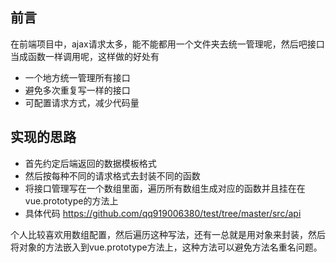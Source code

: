 ## 前言
在前端项目中，ajax请求太多，能不能都用一个文件夹去统一管理呢，然后吧接口当成函数一样调用呢，这样做的好处有

- 一个地方统一管理所有接口
- 避免多次重复写一样的接口
- 可配置请求方式，减少代码量

## 实现的思路

- 首先约定后端返回的数据模板格式
- 然后按每种不同的请求格式去封装不同的函数
- 将接口管理写在一个数组里面，遍历所有数组生成对应的函数并且挂在在vue.prototype的方法上
- 具体代码 https://github.com/qq919006380/test/tree/master/src/api

个人比较喜欢用数组配置，然后遍历这种写法，还有一总就是用对象来封装，然后将对象的方法嵌入到vue.prototype方法上，这种方法可以避免方法名重名问题。

